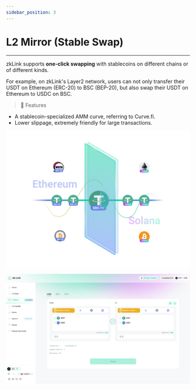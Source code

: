 ```yaml
---
sidebar_position: 3
---
```


# L2 Mirror (Stable Swap)

---

zkLink supports **one-click swapping** with stablecoins on different chains or of different kinds.


For example, on zkLink's Layer2 network, users can not only transfer their USDT on Ethereum (ERC-20) to BSC (BEP-20), but also swap their USDT on Ethereum to USDC on BSC.

<div className="cancel-md-margin cancel-img">

> **🥇** <span className="highlight">Features</span>
- A stablecoin-specialized AMM curve, referring to Curve.fi.
- Lower slippage, extremely friendly for large transactions.

</div>

![zkLink Layer2 Network](../../static/img/stablecoin.png)

<!-- mirror img -->
![mirror](../../static/img/mirror-light.png)
